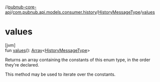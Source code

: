 //[pubnub-core-api](../../../index.md)/[com.pubnub.api.models.consumer.history](../index.md)/[HistoryMessageType](index.md)/[values](values.md)

# values

[jvm]\
fun [values](values.md)(): [Array](https://kotlinlang.org/api/latest/jvm/stdlib/kotlin/-array/index.html)&lt;[HistoryMessageType](index.md)&gt;

Returns an array containing the constants of this enum type, in the order they're declared.

This method may be used to iterate over the constants.
